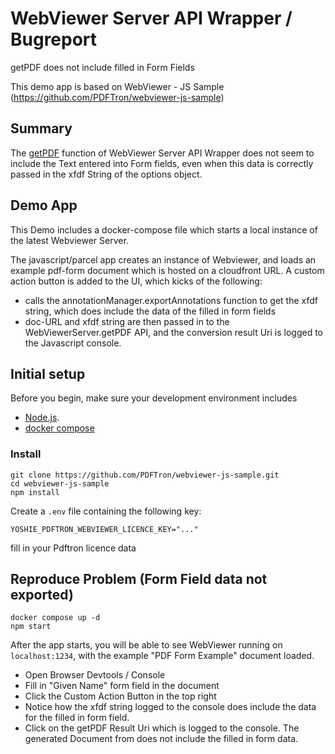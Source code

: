 # WebViewer Server API Wrapper / Bugreport

 getPDF does not include filled in Form Fields

 This demo app is based on WebViewer - JS Sample (https://github.com/PDFTron/webviewer-js-sample)

## Summary

 The [getPDF](https://www.pdftron.com/documentation/web/guides/wv-server-wrapper/#getpdf) function of WebViewer Server API Wrapper 
 does not seem to include the Text entered into Form fields, even when this data is correctly passed in the xfdf String of the options object.

## Demo App

This Demo includes a docker-compose file which starts a local instance of the latest Webviewer Server.

The javascript/parcel app creates an instance of Webviewer, and loads an example
pdf-form document which is hosted on a cloudfront URL. 
A custom action button is added to the UI, which kicks of the following:
  * calls the annotationManager.exportAnnotations function to get the xfdf string,
  which does include the data of the filled in form fields
  * doc-URL and xfdf string are then passed in to the WebViewerServer.getPDF API,
    and the conversion result Uri is logged to the Javascript console.

## Initial setup

Before you begin, make sure your development environment includes 
  * [Node.js](https://nodejs.org/en/).
  * [docker compose](https://docs.docker.com/compose/install/)

### Install

```
git clone https://github.com/PDFTron/webviewer-js-sample.git
cd webviewer-js-sample
npm install
```

Create a `.env` file containing the following key:
```properties
YOSHIE_PDFTRON_WEBVIEWER_LICENCE_KEY="..."
```

fill in your Pdftron licence data


## Reproduce Problem (Form Field data not exported)

```
docker compose up -d
npm start
```

After the app starts, you will be able to see WebViewer running on `localhost:1234`,
with the example "PDF Form Example" document loaded.



  * Open Browser Devtools / Console
  * Fill in "Given Name" form field in the document
  * Click the Custom Action Button in the top right
  * Notice how the xfdf string logged to the console does include 
   the data for the filled in form field.
  * Click on the getPDF Result Uri which is logged to the console.
    The generated Document from does not include the filled in form data.

